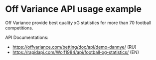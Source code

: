 # Off Variance API usage example

Off Variance provide best quality xG statistics for more than 70 football competitions. 

API Documentations: 
- https://offvariance.com/betting/doc/api/demo-dannye/ (RU)
- https://rapidapi.com/Wolf1984/api/football-xg-statistics/ (EN)
